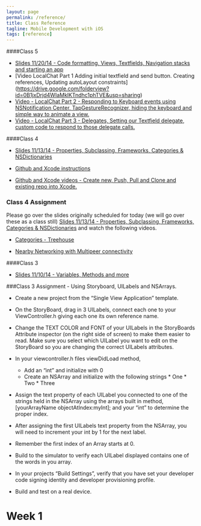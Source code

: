 ```yaml
---
layout: page
permalink: /reference/
title: Class Reference
tagline: Mobile Development with iOS
tags: [reference]
---
```

####Class 5
* [Slides 11/20/14 - Code formatting, Views, Textfields, Navigation stacks and starting an app](https://docs.google.com/presentation/d/1nKsy1zb9slQszgEhlv4RGzuX-ZkeJoo_4UJ_WwTIqdU/edit?usp=sharing)
* [Video LocalChat Part 1 Adding initial textfield and send button. Creating references, Updating autoLayout constraints] (https://drive.google.com/folderview?id=0B1jxDrjd4WIaMklKTndhc1phTVE&usp=sharing)
* [Video - LocalChat Part 2 - Responding to Keyboard events using NSNotification Center, TapGestureRecognizer, hiding the keyboard and simple way to animate a view.](https://drive.google.com/folderview?id=0B1jxDrjd4WIaMklKTndhc1phTVE&usp=sharing)
* [Video - LocalChat Part 3 - Delegates, Setting our Textfield delegate, custom code to respond to those delegate calls.](https://drive.google.com/folderview?id=0B1jxDrjd4WIaMklKTndhc1phTVE&usp=sharing)


####Class 4
* [Slides 11/13/14 - Properties, Subclassing, Frameworks, Categories & NSDictionaries](https://docs.google.com/presentation/d/1NCnitdREfOq748VDD4rnCtVX8p2KuDpg7gB1K5yINfw/edit?usp=sharing)

* [Github and Xcode instructions](https://docs.google.com/presentation/d/1MK65mG0SV4JLt9PmfcZYO7tFz_2dQMgcughcQDggaFc/edit?usp=sharing)

* [Github and Xcode videos - Create new, Push, Pull and Clone and existing repo into Xcode.](https://drive.google.com/folderview?id=0B1jxDrjd4WIaWEJXTG43Y2N3Z3M&usp=sharing)


### Class 4 Assignment
Please go over the slides originally scheduled for today (we will go over these as a class still) [Slides 11/13/14 - Properties, Subclassing, Frameworks, Categories & NSDictionaries](https://docs.google.com/presentation/d/1NCnitdREfOq748VDD4rnCtVX8p2KuDpg7gB1K5yINfw/edit?usp=sharing) and watch the following videos.

* [Categories - Treehouse](http://teamtreehouse.com/library/ios-foundations/blocks-and-categories/categories)

* [Nearby Networking with Multipeer connectivity](https://developer.apple.com/videos/enterprise/#15)

####Class 3
* [Slides 11/10/14 - Variables, Methods and more](https://docs.google.com/presentation/d/1OECBtnPFaUFNtPXx55SBDhPsVGlKWU3VxNF5L52C8N4/edit#slide=id.g46d2eb907_15)

###Class 3 Assignment - Using Storyboard, UILabels and NSArrays.

* Create a new project from the “Single View Application” template.

* On the StoryBoard, drag in 3 UILabels, connect each one to your ViewController.h giving each one its own reference name.

* Change the TEXT COLOR and FONT of your UILabels in the StoryBoards Attribute inspector (on the right side of screen) to make them easier to read. Make sure you select which UILabel you want to edit on the StoryBoard so you are changing the correct UILabels attributes.

* In your viewcontroller.h files viewDidLoad method,

    * Add an “int” and initialize with 0
    * Create an NSArray and initialize with the following strings
		  * One
		  * Two
		  * Three

* Assign the text property of each UILabel you connected to one of the strings held in the NSArray using the arrays built in method, [yourArrayName objectAtIndex:myInt]; and your “int” to determine the proper index.

* After assigning the first UILabels text property from the NSArray, you will need to increment your int by 1 for the next label.

* Remember the first index of an Array starts at 0.

* Build to the simulator to verify each UILabel displayed contains one of the words in you array.

* In your projects “Build Settings”, verify that you have set your developer code signing identity and developer provisioning profile.

* Build and test on a real device.


# Week 1

